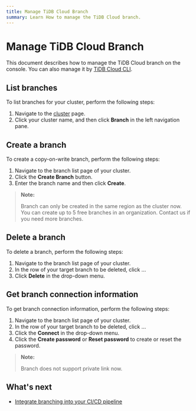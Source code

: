 ```yaml
---
title: Manage TiDB Cloud Branch
summary: Learn How to manage the TiDB Cloud branch.
---
```


# Manage TiDB Cloud Branch

This document describes how to manage the TiDB Cloud branch on the console. You can also manage it by [TiDB Cloud CLI](./cli-reference.md).

## List branches

To list branches for your cluster, perform the following steps:

1. Navigate to the [cluster](https://tidbcloud.com/console/clusters) page.
2. Click your cluster name, and then click **Branch** in the left navigation pane.

## Create a branch

To create a copy-on-write branch, perform the following steps:

1. Navigate to the branch list page of your cluster.
2. Click the **Create Branch** button.
3. Enter the branch name and then click **Create**.

> **Note:**
>
> Branch can only be created in the same region as the cluster now. 
> You can create up to 5 free branches in an organization. Contact us if you need more branches.

## Delete a branch

To delete a branch, perform the following steps:

1. Navigate to the branch list page of your cluster.
2. In the row of your target branch to be deleted, click ...
3. Click **Delete** in the drop-down menu.

## Get branch connection information

To get branch connection information, perform the following steps:

1. Navigate to the branch list page of your cluster.
2. In the row of your target branch to be deleted, click ...
3. Click the **Connect** in the drop-down menu.
4. Click the **Create password** or **Reset password** to create or reset the password.

> **Note:**
>
> Branch does not support private link now.

## What's next

- [Integrate branching into your CI/CD pipeline](./branch-github-integration.md)
